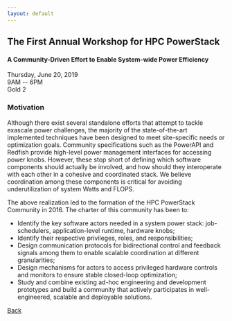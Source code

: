 ```yaml
---
layout: default
---
```

<h2>The First Annual Workshop for HPC PowerStack</h2>
<h4>A Community-Driven Effort to Enable System-wide Power Efficiency</h4>

Thursday, June 20, 2019<br>
9AM -- 6PM<br>
Gold 2<br>

<h3>Motivation</h3>
Although there exist several standalone efforts that attempt to tackle exascale
power challenges, the majority of the state-of-the-art implemented techniques
have been designed to meet site-specific needs or optimization goals. Community
specifications such as the PowerAPI and Redfish provide high-level power
management interfaces for accessing power knobs. However, these stop short of
defining which software components should actually be involved, and how should
they interoperate with each other in a cohesive and coordinated stack. We
believe coordination among these components is critical for avoiding
underutilization of system Watts and FLOPS.

The above realization led to the formation of the HPC PowerStack Community in 2016. The charter of this community has been to:
<ul>
<li>Identify the key software actors needed in a system power stack: job-schedulers, application-level runtime, hardware knobs;</li>
<li>Identify their respective privileges, roles, and responsibilities;</li>
<li>Design communication protocols for bidirectional control and feedback signals among them to enable scalable coordination at different granularities;</li>
<li>Design mechanisms for actors to access privileged hardware controls and monitors to ensure stable closed-loop optimization;</li>
<li>Study and combine existing ad-hoc engineering and development prototypes and build a community that actively participates in well-engineered, scalable and deployable solutions.</li>
</ul>


[Back](./)

